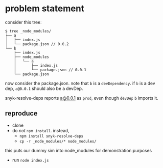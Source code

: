 # problem statement

consider this tree:

```
$ tree _node_modules/
├── a
│   ├── index.js
│   └── package.json // 0.0.2
└── b
    ├── index.js
    ├── node_modules
    │   └── a
    │       ├── index.js
    │       └── package.json // 0.0.1
    └── package.json
```

now consider the package.json.  note that `b` is a `devDependency`. if `b` is a dev dep, `a@0.0.1` should also be a devDep.

snyk-resolve-deps reports a@0.0.1 as `prod`, even though `devDep` `b` imports it.

## reproduce

- clone
- do _not_ `npm install`. instead,
  - `npm install snyk-resolve-deps`
  - `cp -r _node_modules/* node_modules/`

this puts our dummy sim into node_modules for demonstration purposes

- run `node index.js`
